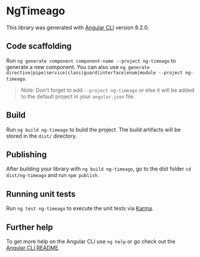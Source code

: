 # NgTimeago

This library was generated with [Angular CLI](https://github.com/angular/angular-cli) version 8.2.0.

## Code scaffolding

Run `ng generate component component-name --project ng-timeago` to generate a new component. You can also use `ng generate directive|pipe|service|class|guard|interface|enum|module --project ng-timeago`.
> Note: Don't forget to add `--project ng-timeago` or else it will be added to the default project in your `angular.json` file. 

## Build

Run `ng build ng-timeago` to build the project. The build artifacts will be stored in the `dist/` directory.

## Publishing

After building your library with `ng build ng-timeago`, go to the dist folder `cd dist/ng-timeago` and run `npm publish`.

## Running unit tests

Run `ng test ng-timeago` to execute the unit tests via [Karma](https://karma-runner.github.io).

## Further help

To get more help on the Angular CLI use `ng help` or go check out the [Angular CLI README](https://github.com/angular/angular-cli/blob/master/README.md).
